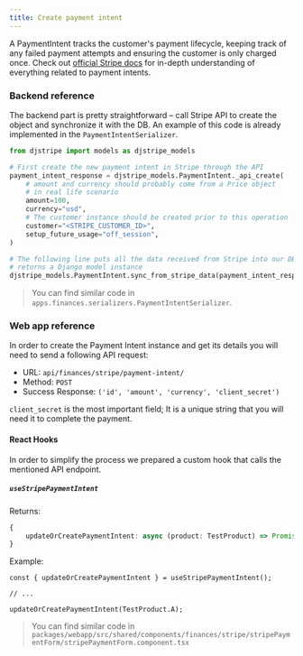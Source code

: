```yaml
---
title: Create payment intent
---
```


A PaymentIntent tracks the customer's payment lifecycle, keeping track of any failed payment attempts and ensuring the
customer is only charged once. Check out [official Stripe docs](https://stripe.com/docs/payments/payment-intents)
for in-depth understanding of everything related to payment intents.

### Backend reference

The backend part is pretty straightforward – call Stripe API to create the object and synchronize it with the DB.
An example of this code is already implemented in the `PaymentIntentSerializer`.

```python
from djstripe import models as djstripe_models

# First create the new payment intent in Stripe through the API
payment_intent_response = djstripe_models.PaymentIntent._api_create(
    # amount and currency should probably come from a Price object
    # in real life scenario
    amount=100,
    currency="usd",
    # The customer instance should be created prior to this operation
    customer="<STRIPE_CUSTOMER_ID>",
    setup_future_usage="off_session",
)

# The following line puts all the data received from Stripe into our DB and
# returns a Django model instance
djstripe_models.PaymentIntent.sync_from_stripe_data(payment_intent_response)
```

> You can find similar code in `apps.finances.serializers.PaymentIntentSerializer`.

### Web app reference

In order to create the Payment Intent instance and get its details you will need to send a following API request:

- URL: `api/finances/stripe/payment-intent/`
- Method: `POST`
- Success Response: `('id', 'amount', 'currency', 'client_secret')`

`client_secret` is the most important field; It is a unique string that you will need it to complete the payment.


#### React Hooks

In order to simplify the process we prepared a custom hook that calls the mentioned API endpoint.

##### `useStripePaymentIntent`

Returns:

```ts
{
    updateOrCreatePaymentIntent: async (product: TestProduct) => Promise<ApiFormSubmitResponse>
}
```

Example:

```tsx
const { updateOrCreatePaymentIntent } = useStripePaymentIntent();

// ...

updateOrCreatePaymentIntent(TestProduct.A);
```


> You can find similar code in `packages/webapp/src/shared/components/finances/stripe/stripePaymentForm/stripePaymentForm.component.tsx`
